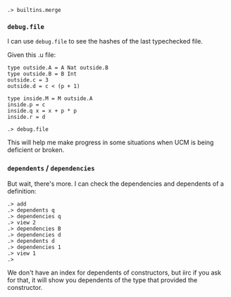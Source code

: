 ```ucm:hide
.> builtins.merge
```

### `debug.file`
I can use `debug.file` to see the hashes of the last typechecked file.

Given this .u file:
```unison:hide
type outside.A = A Nat outside.B
type outside.B = B Int
outside.c = 3
outside.d = c < (p + 1)

type inside.M = M outside.A
inside.p = c
inside.q x = x + p * p
inside.r = d
```
```ucm
.> debug.file
```

This will help me make progress in some situations when UCM is being deficient or broken.

### `dependents` / `dependencies`
But wait, there's more.  I can check the dependencies and dependents of a definition:
```ucm
.> add
.> dependents q
.> dependencies q
.> view 2
.> dependencies B
.> dependencies d
.> dependents d
.> dependencies 1
.> view 1
.>
```

We don't have an index for dependents of constructors, but iirc if you ask for that, it will show you dependents of the type that provided the constructor.
